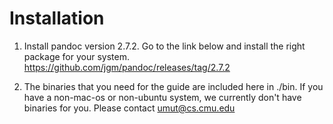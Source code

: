 # Installation

  1) Install pandoc version 2.7.2.
     Go to the link below and install the right package for your system.
     https://github.com/jgm/pandoc/releases/tag/2.7.2

  2) The binaries that you need for the guide are included here in ./bin.
     If you have a non-mac-os or non-ubuntu system, we currently don't have binaries for you. Please contact umut@cs.cmu.edu
